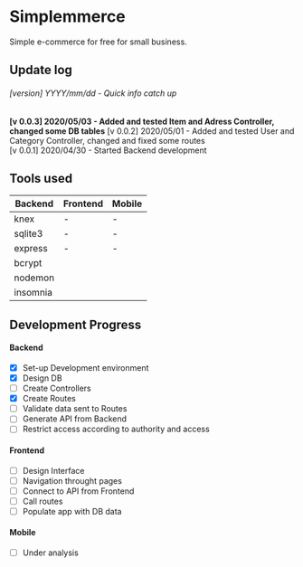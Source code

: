 # Simplemmerce
Simple e-commerce for free for small business.

## Update log
###### [version] YYYY/mm/dd - Quick info catch up
**[v 0.0.3] 2020/05/03 - Added and tested Item and Adress Controller, changed some DB tables**
[v 0.0.2] 2020/05/01 - Added and tested User and Category Controller, changed and fixed some routes  
[v 0.0.1] 2020/04/30 - Started Backend development 


## Tools used
| Backend       | Frontend   | Mobile    |
| ------------- | ---------- | --------- |
| knex          |     -      |     -     |
| sqlite3       |     -      |     -     |
| express       |     -      |     -     |
| bcrypt        |            |           |
| nodemon       |            |           |
| insomnia      |            |           |

## Development Progress

#### Backend
- [x] Set-up Development environment
- [x] Design DB
- [ ] Create Controllers
- [x] Create Routes
- [ ] Validate data sent to Routes
- [ ] Generate API from Backend
- [ ] Restrict access according to authority and access

#### Frontend
- [ ] Design Interface
- [ ] Navigation throught pages
- [ ] Connect to API from Frontend
- [ ] Call routes
- [ ] Populate app with DB data

#### Mobile
- [ ] Under analysis
